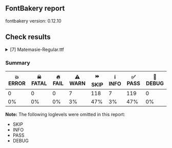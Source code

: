 ## FontBakery report

fontbakery version: 0.12.10





## Check results



<details><summary>[7] Matemasie-Regular.ttf</summary>
<div>
<details>
    <summary>⚠️ <b>WARN</b> Check if each glyph has the recommended amount of contours. <a href="https://fontbakery.readthedocs.io/en/stable/fontbakery/checks/universal.html#"></a></summary>
    <div>







* ⚠️ **WARN** <p>This check inspects the glyph outlines and detects the total number of contours in each of them. The expected values are infered from the typical ammounts of contours observed in a large collection of reference font families. The divergences listed below may simply indicate a significantly different design on some of your glyphs. On the other hand, some of these may flag actual bugs in the font such as glyphs mapped to an incorrect codepoint. Please consider reviewing the design and codepoint assignment of these to make sure they are correct.</p>
<p>The following glyphs do not have the recommended number of contours:</p>
<pre><code>- Glyph name: germandbls	Contours detected: 2	Expected: 1

- Glyph name: oslash	Contours detected: 2	Expected: 3

- Glyph name: germandbls	Contours detected: 2	Expected: 1

- Glyph name: oslash	Contours detected: 2	Expected: 3
</code></pre>
 [code: contour-count]



</div>
</details>

<details>
    <summary>⚠️ <b>WARN</b> Check math signs have the same width. <a href="https://fontbakery.readthedocs.io/en/stable/fontbakery/checks/universal.html#"></a></summary>
    <div>







* ⚠️ **WARN** <p>The most common width is 557 among a set of 6 math glyphs.
The following math glyphs have a different width, though:</p>
<p>Width = 556:
plus</p>
 [code: width-outliers]



</div>
</details>

<details>
    <summary>⚠️ <b>WARN</b> Check font contains no unreachable glyphs <a href="https://fontbakery.readthedocs.io/en/stable/fontbakery/checks/universal.glyphset.html#"></a></summary>
    <div>







* ⚠️ **WARN** <p>The following glyphs could not be reached by codepoint or substitution rules:</p>
<pre><code>- uni030C.alt
</code></pre>
 [code: unreachable-glyphs]



</div>
</details>

<details>
    <summary>⚠️ <b>WARN</b> Validate size, and resolution of article images, and ensure article page has minimum length and includes visual assets. <a href="https://fontbakery.readthedocs.io/en/stable/fontbakery/checks/googlefonts.article.html#"></a></summary>
    <div>







* ⚠️ **WARN** <p>Family metadata at fonts/ttf does not have an article.</p>
 [code: lacks-article]



</div>
</details>

<details>
    <summary>⚠️ <b>WARN</b> Check for codepoints not covered by METADATA subsets. <a href="https://fontbakery.readthedocs.io/en/stable/fontbakery/checks/googlefonts.subsets.html#"></a></summary>
    <div>







* ⚠️ **WARN** <p>The following codepoints supported by the font are not covered by
any subsets defined in the font's metadata file, and will never
be served. You can solve this by either manually adding additional
subset declarations to METADATA.pb, or by editing the glyphset
definitions.</p>
<ul>
<li>U+02C7 CARON: try adding one of: canadian-aboriginal, tifinagh, yi</li>
<li>U+02D8 BREVE: try adding one of: canadian-aboriginal, yi</li>
<li>U+02D9 DOT ABOVE: try adding one of: canadian-aboriginal, yi</li>
<li>U+02DB OGONEK: try adding one of: canadian-aboriginal, yi</li>
<li>U+02DD DOUBLE ACUTE ACCENT: not included in any glyphset definition</li>
<li>U+0302 COMBINING CIRCUMFLEX ACCENT: try adding one of: math, tifinagh, coptic, cherokee</li>
<li>U+0306 COMBINING BREVE: try adding one of: old-permic, tifinagh</li>
<li>U+0307 COMBINING DOT ABOVE: try adding one of: syriac, math, canadian-aboriginal, tifinagh, old-permic, coptic, tai-le, malayalam</li>
<li>U+030A COMBINING RING ABOVE: try adding syriac</li>
<li>U+030B COMBINING DOUBLE ACUTE ACCENT: try adding one of: osage, cherokee</li>
<li>U+030C COMBINING CARON: try adding one of: tai-le, cherokee</li>
<li>U+0312 COMBINING TURNED COMMA ABOVE: not included in any glyphset definition</li>
<li>U+0326 COMBINING COMMA BELOW: not included in any glyphset definition</li>
<li>U+0327 COMBINING CEDILLA: not included in any glyphset definition</li>
<li>U+0328 COMBINING OGONEK: not included in any glyphset definition</li>
<li>U+1EAE LATIN CAPITAL LETTER A WITH BREVE AND ACUTE: try adding vietnamese</li>
<li>U+1EAF LATIN SMALL LETTER A WITH BREVE AND ACUTE: try adding vietnamese</li>
<li>U+1EB8 LATIN CAPITAL LETTER E WITH DOT BELOW: try adding vietnamese</li>
<li>U+1EB9 LATIN SMALL LETTER E WITH DOT BELOW: try adding vietnamese</li>
<li>U+1ECA LATIN CAPITAL LETTER I WITH DOT BELOW: try adding vietnamese</li>
<li>U+1ECB LATIN SMALL LETTER I WITH DOT BELOW: try adding vietnamese</li>
<li>U+1ECC LATIN CAPITAL LETTER O WITH DOT BELOW: try adding vietnamese</li>
<li>U+1ECD LATIN SMALL LETTER O WITH DOT BELOW: try adding vietnamese</li>
<li>U+1EE4 LATIN CAPITAL LETTER U WITH DOT BELOW: try adding vietnamese</li>
<li>U+1EE5 LATIN SMALL LETTER U WITH DOT BELOW: try adding vietnamese</li>
<li>U+25CC DOTTED CIRCLE: try adding one of: math, adlam, malayalam, javanese, khojki, mongolian, tagbanwa, telugu, siddham, thaana, hanunoo, limbu, gujarati, dogra, duployan, khudawadi, soyombo, sogdian, hebrew, mandaic, bhaiksuki, modi, tagalog, canadian-aboriginal, saurashtra, symbols, manichaean, syriac, sundanese, old-permic, khmer, sharada, devanagari, brahmi, buginese, coptic, myanmar, music, bengali, tamil, sinhala, lao, miao, elbasan, oriya, chakma, tai-viet, yi, kayah-li, newa, tibetan, tifinagh, wancho, balinese, psalter-pahlavi, grantha, new-tai-lue, zanabazar-square, kharoshthi, batak, tirhuta, mende-kikakui, bassa-vah, warang-citi, meetei-mayek, rejang, armenian, takri, pahawh-hmong, marchen, buhid, lepcha, ahom, gunjala-gondi, cham, gurmukhi, nko, kaithi, osage, thai, hanifi-rohingya, phags-pa, kannada, tai-tham, masaram-gondi, syloti-nagri, tai-le, mahajani, caucasian-albanian</li>
</ul>
<p>Or you can add the above codepoints to one of the subsets supported by the font: <code>latin</code>, <code>latin-ext</code></p>
 [code: unreachable-subsetting]



</div>
</details>

<details>
    <summary>⚠️ <b>WARN</b> Ensure soft_dotted characters lose their dot when combined with marks that replace the dot. <a href="https://fontbakery.readthedocs.io/en/stable/fontbakery/checks/shaping.html#"></a></summary>
    <div>







* ⚠️ **WARN** <p>The dot of soft dotted characters used in orthographies <em>must</em> disappear in the following strings: į̀ į́ į̂ į̃ į̄ į̌ ɨ̀ ɨ́ ɨ̂ ɨ̃ ɨ̄ ɨ̈ ɨ̋ ɨ̌ ɨ̧̀ ɨ̧́ ɨ̧̂ ɨ̧̌ ị̀ ị́ ị̂ ị̃ ị̄</p>
<p>The dot of soft dotted characters <em>should</em> disappear in other cases, for example: ĭ̦ i̦̇ i̦̊ i̦̋ ǐ̦ i̦̒ j̣̀ j̣́ ĵ̣ j̣̃ j̣̄ j̣̆ j̣̇ j̣̈ j̣̊ j̣̋ ǰ̣ j̣̒ j̦̀ j̦́</p>
<p>Your font fully covers the following languages that require the soft-dotted feature: Lithuanian (Latn, 2,357,094 speakers), Dutch (Latn, 31,709,104 speakers).</p>
<p>Your font does <em>not</em> cover the following languages that require the soft-dotted feature: Ma’di (Latn, 584,000 speakers), Mundani (Latn, 34,000 speakers), Ngbaka (Latn, 1,020,000 speakers), Basaa (Latn, 332,940 speakers), Cicipu (Latn, 44,000 speakers), Dan (Latn, 1,099,244 speakers), South Central Banda (Latn, 244,000 speakers), Belarusian (Cyrl, 10,064,517 speakers), Ejagham (Latn, 120,000 speakers), Navajo (Latn, 166,319 speakers), Ebira (Latn, 2,200,000 speakers), Avokaya (Latn, 100,000 speakers), Ukrainian (Cyrl, 29,273,587 speakers), Yala (Latn, 200,000 speakers), Igbo (Latn, 27,823,640 speakers), Mango (Latn, 77,000 speakers), Kpelle, Guinea (Latn, 622,000 speakers), Lugbara (Latn, 2,200,000 speakers), Kom (Latn, 360,685 speakers), Vute (Latn, 21,000 speakers), Bafut (Latn, 158,146 speakers), Dii (Latn, 71,000 speakers), Makaa (Latn, 221,000 speakers), Gulay (Latn, 250,478 speakers), Sar (Latn, 500,000 speakers), Nzakara (Latn, 50,000 speakers), Ekpeye (Latn, 226,000 speakers), Southern Kisi (Latn, 360,000 speakers), Koonzime (Latn, 40,000 speakers), Bete-Bendi (Latn, 100,000 speakers), Zapotec (Latn, 490,000 speakers), Aghem (Latn, 38,843 speakers), Mfumte (Latn, 79,000 speakers), Fur (Latn, 1,230,163 speakers), Nateni (Latn, 100,000 speakers), Ijo, Southeast (Latn, 2,471,000 speakers).</p>
 [code: soft-dotted]



</div>
</details>

<details>
    <summary>⚠️ <b>WARN</b> Ensure fonts have ScriptLangTags declared on the 'meta' table. <a href="https://fontbakery.readthedocs.io/en/stable/fontbakery/checks/googlefonts.meta.html#"></a></summary>
    <div>







* ⚠️ **WARN** <p>This font file does not have a 'meta' table.</p>
 [code: lacks-meta-table]



</div>
</details>
</div>
</details>




### Summary

| 💥 ERROR | ☠ FATAL | 🔥 FAIL | ⚠️ WARN | ⏩ SKIP | ℹ️ INFO | ✅ PASS | 🔎 DEBUG | 
| ---|---|---|---|---|---|---|---|
| 0 | 0 | 0 | 7 | 118 | 7 | 119 | 0 | 
| 0% | 0% | 0% | 3% | 47% | 3% | 47% | 0% | 



**Note:** The following loglevels were omitted in this report:


* SKIP
* INFO
* PASS
* DEBUG
